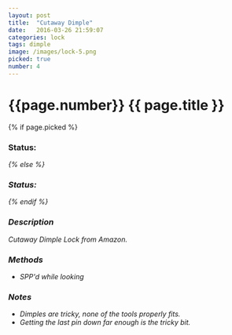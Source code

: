 ```yaml
---
layout: post
title:  "Cutaway Dimple"
date:   2016-03-26 21:59:07
categories: lock
tags: dimple
image: /images/lock-5.png
picked: true
number: 4
---
```


# {{page.number}} {{ page.title }}

{% if page.picked %}
### Status: <i class="fa fa-unlock"/>
{% else %}
### Status: <i class="fa fa-lock"/>
{% endif %}

### Description

Cutaway Dimple Lock from Amazon.

### Methods

- SPP'd while looking

### Notes

- Dimples are tricky, none of the tools properly fits.
- Getting the last pin down far enough is the tricky bit.
